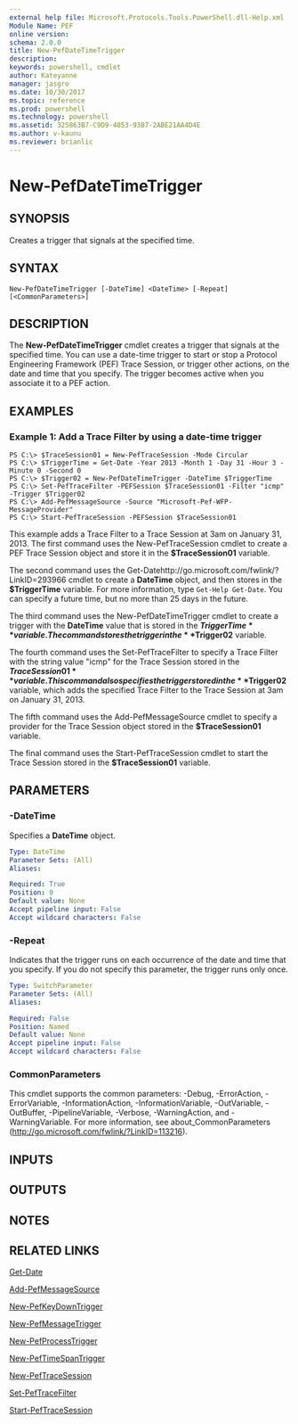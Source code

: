 ```yaml
---
external help file: Microsoft.Protocols.Tools.PowerShell.dll-Help.xml
Module Name: PEF
online version: 
schema: 2.0.0
title: New-PefDateTimeTrigger
description: 
keywords: powershell, cmdlet
author: Kateyanne
manager: jasgro
ms.date: 10/30/2017
ms.topic: reference
ms.prod: powershell
ms.technology: powershell
ms.assetid: 325863B7-C9D9-4053-93B7-2ABE21AA4D4E
ms.author: v-kaunu
ms.reviewer: brianlic
---
```


# New-PefDateTimeTrigger

## SYNOPSIS
Creates a trigger that signals at the specified time.

## SYNTAX

```
New-PefDateTimeTrigger [-DateTime] <DateTime> [-Repeat] [<CommonParameters>]
```

## DESCRIPTION
The **New-PefDateTimeTrigger** cmdlet creates a trigger that signals at the specified time.
You can use a date-time trigger to start or stop a Protocol Engineering Framework (PEF) Trace Session, or trigger other actions, on the date and time that you specify.
The trigger becomes active when you associate it to a PEF action.

## EXAMPLES

### Example 1: Add a Trace Filter by using a date-time trigger
```
PS C:\> $TraceSession01 = New-PefTraceSession -Mode Circular
PS C:\> $TriggerTime = Get-Date -Year 2013 -Month 1 -Day 31 -Hour 3 -Minute 0 -Second 0
PS C:\> $Trigger02 = New-PefDateTimeTrigger -DateTime $TriggerTime 
PS C:\> Set-PefTraceFilter -PEFSession $TraceSession01 -Filter "icmp" -Trigger $Trigger02
PS C:\> Add-PefMessageSource -Source "Microsoft-Pef-WFP-MessageProvider"
PS C:\> Start-PefTraceSession -PEFSession $TraceSession01
```

This example adds a Trace Filter to a Trace Session at 3am on January 31, 2013.
The first command uses the New-PefTraceSession cmdlet to create a PEF Trace Session object and store it in the **$TraceSession01** variable.

The second command uses the Get-Datehttp://go.microsoft.com/fwlink/?LinkID=293966 cmdlet to create a **DateTime** object, and then stores in the **$TriggerTime** variable.
For more information, type `Get-Help Get-Date`.
You can specify a future time, but no more than 25 days in the future.

The third command uses the New-PefDateTimeTrigger cmdlet to create a trigger with the **DateTime** value that is stored in the **$TriggerTime** variable.
The command stores the trigger in the **$Trigger02** variable.

The fourth command uses the Set-PefTraceFilter to specify a Trace Filter with the string value "icmp" for the Trace Session stored in the **$TraceSession01** variable.
This command also specifies the trigger stored in the **$Trigger02** variable, which adds the specified Trace Filter to the Trace Session at 3am on January 31, 2013.

The fifth command uses the Add-PefMessageSource cmdlet to specify a provider for the Trace Session object stored in the **$TraceSession01** variable.

The final command uses the Start-PefTraceSession cmdlet to start the Trace Session stored in the **$TraceSession01** variable.

## PARAMETERS

### -DateTime
Specifies a **DateTime** object.

```yaml
Type: DateTime
Parameter Sets: (All)
Aliases: 

Required: True
Position: 0
Default value: None
Accept pipeline input: False
Accept wildcard characters: False
```

### -Repeat
Indicates that the trigger runs on each occurrence of the date and time that you specify.
If you do not specify this parameter, the trigger runs only once.

```yaml
Type: SwitchParameter
Parameter Sets: (All)
Aliases: 

Required: False
Position: Named
Default value: None
Accept pipeline input: False
Accept wildcard characters: False
```

### CommonParameters
This cmdlet supports the common parameters: -Debug, -ErrorAction, -ErrorVariable, -InformationAction, -InformationVariable, -OutVariable, -OutBuffer, -PipelineVariable, -Verbose, -WarningAction, and -WarningVariable. For more information, see about_CommonParameters (http://go.microsoft.com/fwlink/?LinkID=113216).

## INPUTS

## OUTPUTS

## NOTES

## RELATED LINKS

[Get-Date](http://go.microsoft.com/fwlink/?LinkID=293966)

[Add-PefMessageSource](./Add-PefMessageSource.md)

[New-PefKeyDownTrigger](./New-PefKeyDownTrigger.md)

[New-PefMessageTrigger](./New-PefMessageTrigger.md)

[New-PefProcessTrigger](./New-PefProcessTrigger.md)

[New-PefTimeSpanTrigger](./New-PefTimeSpanTrigger.md)

[New-PefTraceSession](./New-PefTraceSession.md)

[Set-PefTraceFilter](./Set-PefTraceFilter.md)

[Start-PefTraceSession](./Start-PefTraceSession.md)

